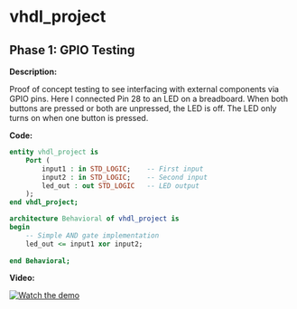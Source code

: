 # vhdl_project

## Phase 1: GPIO Testing
**Description:**

Proof of concept testing to see interfacing with external components via GPIO pins. Here I connected Pin 28 to an LED on a breadboard. When both buttons are pressed or both are unpressed, the LED is off. The LED only turns on when one button is pressed.

**Code:**
```vhdl
entity vhdl_project is
    Port ( 
        input1 : in STD_LOGIC;    -- First input
        input2 : in STD_LOGIC;    -- Second input
        led_out : out STD_LOGIC   -- LED output
    );
end vhdl_project;

architecture Behavioral of vhdl_project is
begin
    -- Simple AND gate implementation
    led_out <= input1 xor input2;
    
end Behavioral;
```

**Video:**

[![Watch the demo](https://img.youtube.com/vi/qv7MFZ6MWjA/0.jpg)](https://youtube.com/shorts/qv7MFZ6MWjA)
